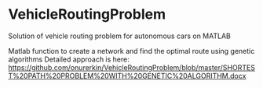 # VehicleRoutingProblem
Solution of vehicle routing problem for autonomous cars on MATLAB

Matlab function to create a network and find the optimal route using genetic algorithms
Detailed approach is here:
https://github.com/onurerkin/VehicleRoutingProblem/blob/master/SHORTEST%20PATH%20PROBLEM%20WITH%20GENETIC%20ALGORITHM.docx

